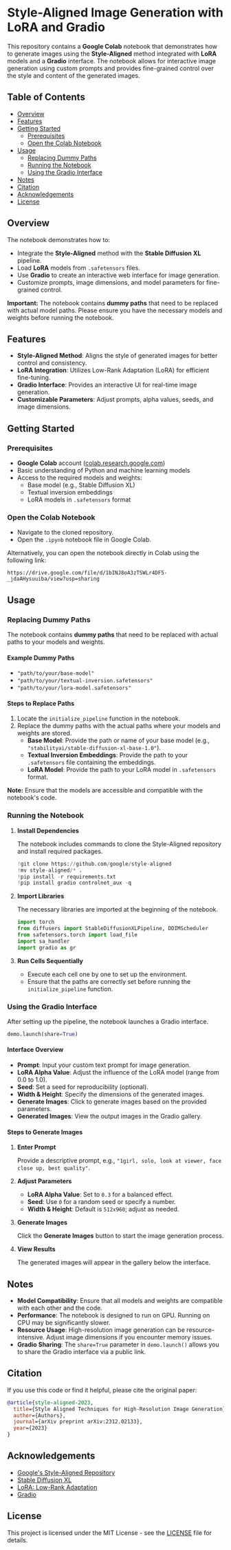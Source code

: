 # Style-Aligned Image Generation with LoRA and Gradio

This repository contains a **Google Colab** notebook that demonstrates how to generate images using the **Style-Aligned** method integrated with **LoRA** models and a **Gradio** interface. The notebook allows for interactive image generation using custom prompts and provides fine-grained control over the style and content of the generated images.

## Table of Contents

- [Overview](#overview)
- [Features](#features)
- [Getting Started](#getting-started)
  - [Prerequisites](#prerequisites)
  - [Open the Colab Notebook](#open-the-colab-notebook)
- [Usage](#usage)
  - [Replacing Dummy Paths](#replacing-dummy-paths)
  - [Running the Notebook](#running-the-notebook)
  - [Using the Gradio Interface](#using-the-gradio-interface)
- [Notes](#notes)
- [Citation](#citation)
- [Acknowledgements](#acknowledgements)
- [License](#license)

## Overview

The notebook demonstrates how to:

- Integrate the **Style-Aligned** method with the **Stable Diffusion XL** pipeline.
- Load **LoRA** models from `.safetensors` files.
- Use **Gradio** to create an interactive web interface for image generation.
- Customize prompts, image dimensions, and model parameters for fine-grained control.

**Important:** The notebook contains **dummy paths** that need to be replaced with actual model paths. Please ensure you have the necessary models and weights before running the notebook.

## Features

- **Style-Aligned Method**: Aligns the style of generated images for better control and consistency.
- **LoRA Integration**: Utilizes Low-Rank Adaptation (LoRA) for efficient fine-tuning.
- **Gradio Interface**: Provides an interactive UI for real-time image generation.
- **Customizable Parameters**: Adjust prompts, alpha values, seeds, and image dimensions.

## Getting Started

### Prerequisites

- **Google Colab** account ([colab.research.google.com](https://colab.research.google.com/))
- Basic understanding of Python and machine learning models
- Access to the required models and weights:
  - Base model (e.g., Stable Diffusion XL)
  - Textual inversion embeddings
  - LoRA models in `.safetensors` format



### Open the Colab Notebook

- Navigate to the cloned repository.
- Open the `.ipynb` notebook file in Google Colab.

Alternatively, you can open the notebook directly in Colab using the following link:

```
https://drive.google.com/file/d/1bINJ8oA3zTSWLr4DF5-_jdaAHysuuiba/view?usp=sharing
```

## Usage

### Replacing Dummy Paths

The notebook contains **dummy paths** that need to be replaced with actual paths to your models and weights.

#### Example Dummy Paths

- `"path/to/your/base-model"`
- `"path/to/your/textual-inversion.safetensors"`
- `"path/to/your/lora-model.safetensors"`

#### Steps to Replace Paths

1. Locate the `initialize_pipeline` function in the notebook.
2. Replace the dummy paths with the actual paths where your models and weights are stored.
   - **Base Model**: Provide the path or name of your base model (e.g., `"stabilityai/stable-diffusion-xl-base-1.0"`).
   - **Textual Inversion Embeddings**: Provide the path to your `.safetensors` file containing the embeddings.
   - **LoRA Model**: Provide the path to your LoRA model in `.safetensors` format.

**Note:** Ensure that the models are accessible and compatible with the notebook's code.

### Running the Notebook

1. **Install Dependencies**

   The notebook includes commands to clone the Style-Aligned repository and install required packages.

   ```python
   !git clone https://github.com/google/style-aligned
   !mv style-aligned/* .
   !pip install -r requirements.txt
   !pip install gradio controlnet_aux -q
   ```

2. **Import Libraries**

   The necessary libraries are imported at the beginning of the notebook.

   ```python
   import torch
   from diffusers import StableDiffusionXLPipeline, DDIMScheduler
   from safetensors.torch import load_file
   import sa_handler
   import gradio as gr
   ```

3. **Run Cells Sequentially**

   - Execute each cell one by one to set up the environment.
   - Ensure that the paths are correctly set before running the `initialize_pipeline` function.

### Using the Gradio Interface

After setting up the pipeline, the notebook launches a Gradio interface.

```python
demo.launch(share=True)
```

#### Interface Overview

- **Prompt**: Input your custom text prompt for image generation.
- **LoRA Alpha Value**: Adjust the influence of the LoRA model (range from 0.0 to 1.0).
- **Seed**: Set a seed for reproducibility (optional).
- **Width & Height**: Specify the dimensions of the generated images.
- **Generate Images**: Click to generate images based on the provided parameters.
- **Generated Images**: View the output images in the Gradio gallery.

#### Steps to Generate Images

1. **Enter Prompt**

   Provide a descriptive prompt, e.g., `"1girl, solo, look at viewer, face close up, best quality"`.

2. **Adjust Parameters**

   - **LoRA Alpha Value**: Set to `0.3` for a balanced effect.
   - **Seed**: Use `0` for a random seed or specify a number.
   - **Width & Height**: Default is `512x960`; adjust as needed.

3. **Generate Images**

   Click the **Generate Images** button to start the image generation process.

4. **View Results**

   The generated images will appear in the gallery below the interface.

## Notes

- **Model Compatibility**: Ensure that all models and weights are compatible with each other and the code.
- **Performance**: The notebook is designed to run on GPU. Running on CPU may be significantly slower.
- **Resource Usage**: High-resolution image generation can be resource-intensive. Adjust image dimensions if you encounter memory issues.
- **Gradio Sharing**: The `share=True` parameter in `demo.launch()` allows you to share the Gradio interface via a public link.

## Citation

If you use this code or find it helpful, please cite the original paper:

```bibtex
@article{style-aligned-2023,
  title={Style Aligned Techniques for High-Resolution Image Generation},
  author={Authors},
  journal={arXiv preprint arXiv:2312.02133},
  year={2023}
}
```

## Acknowledgements

- [Google's Style-Aligned Repository](https://github.com/google/style-aligned/)
- [Stable Diffusion XL](https://github.com/Stability-AI/stablediffusion)
- [LoRA: Low-Rank Adaptation](https://arxiv.org/abs/2106.09685)
- [Gradio](https://gradio.app/)

## License

This project is licensed under the MIT License - see the [LICENSE](LICENSE) file for details.
